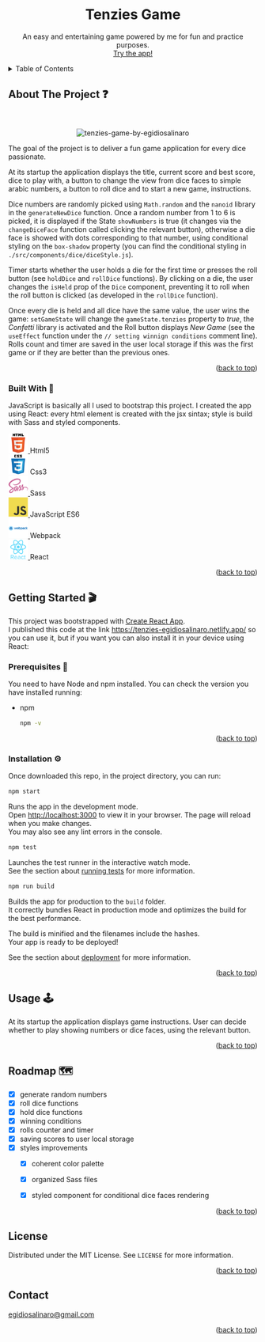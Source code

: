 <a name="readme-top"></a>

  <h1 align="center">Tenzies Game</h1>

  <p align="center">
    An easy and entertaining game powered by me for fun and practice purposes.
    <br />
    <a href="https://tenzies-egidiosalinaro.netlify.app/" target="_blank">Try the app!</a>
  </p>



<!-- TABLE OF CONTENTS -->
<details>
  <summary>Table of Contents</summary>
  <ol>
    <li>
      <a href="#about-the-project-question">About The Project</a>
      <ul>
        <li><a href="#built-with-bricks">Built With</a></li>
      </ul>
    </li>
    <li>
      <a href="#getting-started-clapper">Getting Started</a>
      <ul>
        <li><a href="#prerequisites-pencil">Prerequisites</a></li>
        <li><a href="#installation-gear">Installation</a></li>
      </ul>
    </li>
    <li><a href="#usage-joystick">Usage</a></li>
    <li><a href="#roadmap-world_map">Roadmap</a></li>
    <li><a href="#license">License</a></li>
    <li><a href="#contact">Contact</a></li>
  </ol>
</details>



<!-- ABOUT THE PROJECT -->
## About The Project :question:

<br>
<p align="center"><img width="458" alt="tenzies-game-by-egidiosalinaro" src="https://github.com/egidiosalinaro/tenzies-game/assets/129901135/ac2cc75d-f6fb-4e4e-99da-87c394f2f3a8"></p>

The goal of the project is to deliver a fun game application for every dice passionate.
  
At its startup the application displays the title, current score and best score, dice to play with, a button to change the view from dice faces to simple arabic numbers, a button to roll dice and to start a new game, instructions.

Dice numbers are randomly picked using `Math.random` and the `nanoid` library in the `generateNewDice` function. Once a random number from 1 to 6 is picked, it is displayed if the State `showNumbers` is true (it changes via the `changeDiceFace` function called clicking the relevant button), otherwise a die face is showed with dots corresponding to that number, using conditional styling on the `box-shadow` property (you can find the conditional styling in `./src/components/dice/diceStyle.js`).

Timer starts whether the user holds a die for the first time or presses the roll button (see `holdDice` and `rollDice` functions).
By clicking on a die, the user changes the `isHeld` prop of the `Dice` component, preventing it to roll when the roll button is clicked (as developed in the `rollDice` function).

Once every die is held and all dice have the same value, the user wins the game: `setGameState` will change the `gameState.tenzies` property to _true_, the _Confetti_ library is activated and the Roll button displays _New Game_ (see the `useEffect` function under the `// setting winnign conditions` comment line). Rolls count and timer are saved in the user local storage if this was the first game or if they are better than the previous ones.

<p align="right">(<a href="#readme-top">back to top</a>)</p>



### Built With :bricks:

JavaScript is basically all I used to bootstrap this project.
I created the app using React: every html element is created with the jsx sintax; style is build with Sass and styled components.

<p align="left"><a href="https://www.w3.org/html/" target="_blank" rel="noreferrer"> <img src="https://raw.githubusercontent.com/devicons/devicon/master/icons/html5/html5-original-wordmark.svg" alt="html5" width="40" height="40"/> </a> Html5 <br>
<a href="https://www.w3schools.com/css/" target="_blank" rel="noreferrer"> <img src="https://raw.githubusercontent.com/devicons/devicon/master/icons/css3/css3-original-wordmark.svg" alt="css3" width="40" height="40"/></a> Css3 <br>
<a href="https://sass-lang.com" target="_blank" rel="noreferrer"> <img src="https://raw.githubusercontent.com/devicons/devicon/master/icons/sass/sass-original.svg" alt="sass" width="40" height="40"/> </a> Sass <br>
<a href="https://developer.mozilla.org/en-US/docs/Web/JavaScript" target="_blank" rel="noreferrer"> <img src="https://raw.githubusercontent.com/devicons/devicon/master/icons/javascript/javascript-original.svg" alt="javascript" width="40" height="40"/> </a> JavaScript ES6 <br>
<a href="https://webpack.js.org" target="_blank" rel="noreferrer"> <img src="https://raw.githubusercontent.com/devicons/devicon/d00d0969292a6569d45b06d3f350f463a0107b0d/icons/webpack/webpack-original-wordmark.svg" alt="webpack" width="40" height="40"/> </a> Webpack <br>
<a href="https://reactjs.org/" target="_blank" rel="noreferrer"> <img src="https://raw.githubusercontent.com/devicons/devicon/master/icons/react/react-original-wordmark.svg" alt="react" width="40" height="40"/> </a> React</p>


<p align="right">(<a href="#readme-top">back to top</a>)</p>



<!-- GETTING STARTED -->
## Getting Started :clapper:

This project was bootstrapped with [Create React App](https://github.com/facebook/create-react-app). <br>
I published this code at the link https://tenzies-egidiosalinaro.netlify.app/ so you can use it, but if you want you can also install it in your device using React:


### Prerequisites :pencil:

You need to have Node and npm installed. You can check the version you have installed running:
* npm
  ```sh
  npm -v
  ```

<p align="right">(<a href="#readme-top">back to top</a>)</p>



### Installation :gear:

Once downloaded this repo, in the project directory, you can run:

```sh
npm start
```

Runs the app in the development mode.\
Open [http://localhost:3000](http://localhost:3000) to view it in your browser.
The page will reload when you make changes.\
You may also see any lint errors in the console.

```sh
npm test
```

Launches the test runner in the interactive watch mode.\
See the section about [running tests](https://facebook.github.io/create-react-app/docs/running-tests) for more information.

```sh
npm run build
```

Builds the app for production to the `build` folder.\
It correctly bundles React in production mode and optimizes the build for the best performance.

The build is minified and the filenames include the hashes.\
Your app is ready to be deployed!

See the section about [deployment](https://facebook.github.io/create-react-app/docs/deployment) for more information.

<p align="right">(<a href="#readme-top">back to top</a>)</p>



<!-- USAGE EXAMPLES -->
## Usage :joystick:

At its startup the application displays game instructions. User can decide whether to play showing numbers or dice faces, using the relevant button.

<p align="right">(<a href="#readme-top">back to top</a>)</p>



<!-- ROADMAP -->
## Roadmap :world_map:

- [x] generate random numbers
- [x] roll dice functions
- [x] hold dice functions
- [x] winning conditions
- [x] rolls counter and timer
- [x] saving scores to user local storage
- [x] styles improvements
    - [x] coherent color palette
    - [x] organized Sass files
    - [x] styled component for conditional dice faces rendering


<p align="right">(<a href="#readme-top">back to top</a>)</p>



<!-- LICENSE -->
## License

Distributed under the MIT License. See `LICENSE` for more information.

<p align="right">(<a href="#readme-top">back to top</a>)</p>



<!-- CONTACT -->
## Contact

egidiosalinaro@gmail.com

<p align="right">(<a href="#readme-top">back to top</a>)</p>
